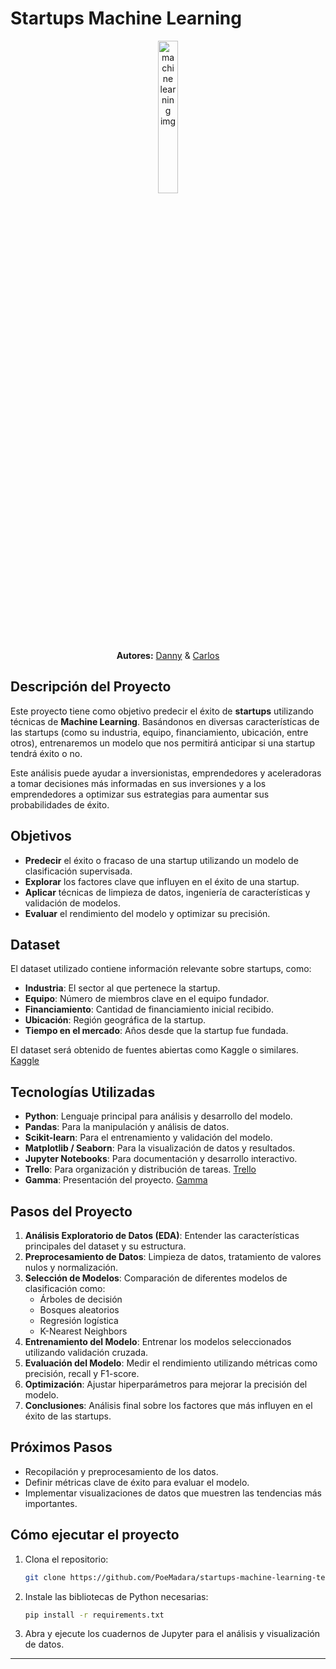# Startups Machine Learning 
<p align="center">
<img src="https://th.bing.com/th/id/OIG2.kux2KTZOkoYAMgEgMUjm?w=1024&h=1024&rs=1&pid=ImgDetMain" alt="machine learning img" width="25%">
<br>
<strong>Autores:</strong> 
  <a href="https://www.linkedin.com/in/dannyrodasgalarza">Danny</a> & 
  <a href="https://www.linkedin.com/in/carlosvergaragamez/">Carlos</a>
</p>



## Descripción del Proyecto

Este proyecto tiene como objetivo predecir el éxito de **startups** utilizando técnicas de **Machine Learning**. Basándonos en diversas características de las startups (como su industria, equipo, financiamiento, ubicación, entre otros), entrenaremos un modelo que nos permitirá anticipar si una startup tendrá éxito o no.

Este análisis puede ayudar a inversionistas, emprendedores y aceleradoras a tomar decisiones más informadas en sus inversiones y a los emprendedores a optimizar sus estrategias para aumentar sus probabilidades de éxito.

## Objetivos

- **Predecir** el éxito o fracaso de una startup utilizando un modelo de clasificación supervisada.
- **Explorar** los factores clave que influyen en el éxito de una startup.
- **Aplicar** técnicas de limpieza de datos, ingeniería de características y validación de modelos.
- **Evaluar** el rendimiento del modelo y optimizar su precisión.

## Dataset 

El dataset utilizado contiene información relevante sobre startups, como:

- **Industria**: El sector al que pertenece la startup.
- **Equipo**: Número de miembros clave en el equipo fundador.
- **Financiamiento**: Cantidad de financiamiento inicial recibido.
- **Ubicación**: Región geográfica de la startup.
- **Tiempo en el mercado**: Años desde que la startup fue fundada.

El dataset será obtenido de fuentes abiertas como Kaggle o similares. [Kaggle](https://www.kaggle.com/datasets/niekvanderzwaag/unicorn-startups-cleaned)

## Tecnologías Utilizadas

- **Python**: Lenguaje principal para análisis y desarrollo del modelo.
- **Pandas**: Para la manipulación y análisis de datos.
- **Scikit-learn**: Para el entrenamiento y validación del modelo.
- **Matplotlib / Seaborn**: Para la visualización de datos y resultados.
- **Jupyter Notebooks**: Para documentación y desarrollo interactivo.
- **Trello**: Para organización y distribución de tareas. [Trello](https://trello.com/b/xF2hzlU2/machinelearning)
- **Gamma**: Presentación del proyecto. [Gamma](https://gamma.app/docs/Startups-nyndoddcaebkr8n)

## Pasos del Proyecto

1. **Análisis Exploratorio de Datos (EDA)**: Entender las características principales del dataset y su estructura.
2. **Preprocesamiento de Datos**: Limpieza de datos, tratamiento de valores nulos y normalización.
3. **Selección de Modelos**: Comparación de diferentes modelos de clasificación como:
   - Árboles de decisión
   - Bosques aleatorios
   - Regresión logística
   - K-Nearest Neighbors
4. **Entrenamiento del Modelo**: Entrenar los modelos seleccionados utilizando validación cruzada.
5. **Evaluación del Modelo**: Medir el rendimiento utilizando métricas como precisión, recall y F1-score.
6. **Optimización**: Ajustar hiperparámetros para mejorar la precisión del modelo.
7. **Conclusiones**: Análisis final sobre los factores que más influyen en el éxito de las startups.

## Próximos Pasos

- Recopilación y preprocesamiento de los datos.
- Definir métricas clave de éxito para evaluar el modelo.
- Implementar visualizaciones de datos que muestren las tendencias más importantes.


## Cómo ejecutar el proyecto

1. Clona el repositorio:
    ```bash
   git clone https://github.com/PoeMadara/startups-machine-learning-team-1.git
2. Instale las bibliotecas de Python necesarias:
    ```bash
   pip install -r requirements.txt
3. Abra y ejecute los cuadernos de Jupyter para el análisis y visualización de datos.


---
